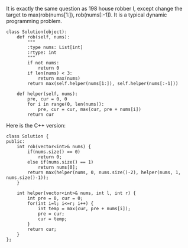It is exactly the same question as 198 house robber I, except change the target to max(rob(nums[1:]), rob(nums[:-1]).
It is a typical dynamic programming problem.

```
class Solution(object):
    def rob(self, nums):
        """
        :type nums: List[int]
        :rtype: int
        """
        if not nums:
            return 0
        if len(nums) < 3:
            return max(nums)
        return max(self.helper(nums[1:]), self.helper(nums[:-1]))
    
    def helper(self, nums):
        pre, cur = 0, 0
        for i in range(0, len(nums)):
            pre, cur = cur, max(cur, pre + nums[i])
        return cur
```

Here is the C++ version:
```
class Solution {
public:
    int rob(vector<int>& nums) {
        if(nums.size() == 0)
            return 0;
        else if(nums.size() == 1)
            return nums[0];
        return max(helper(nums, 0, nums.size()-2), helper(nums, 1, nums.size()-1));
    }
    
    int helper(vector<int>& nums, int l, int r) {
        int pre = 0, cur = 0;
        for(int i=l; i<=r; i++) {
            int temp = max(cur, pre + nums[i]);
            pre = cur;
            cur = temp;
        }
        return cur;
    }
};
```



